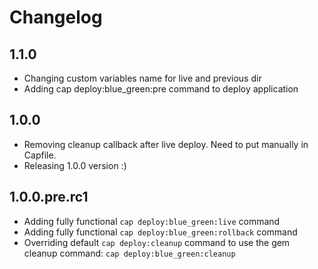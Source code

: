 # Changelog

## 1.1.0

  - Changing custom variables name for live and previous dir
  - Adding cap deploy:blue_green:pre command to deploy application

## 1.0.0

  - Removing cleanup callback after live deploy. Need to put manually in Capfile.
  - Releasing 1.0.0 version :)

## 1.0.0.pre.rc1

  - Adding fully functional ```cap deploy:blue_green:live``` command
  - Adding fully functional ```cap deploy:blue_green:rollback``` command
  - Overriding default ```cap deploy:cleanup``` command to use the gem cleanup command: ```cap deploy:blue_green:cleanup```
